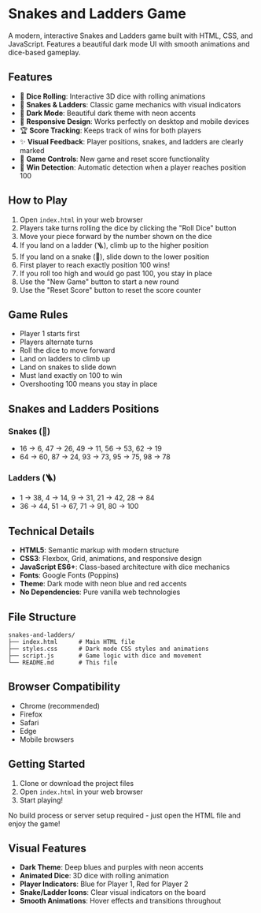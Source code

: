 # Snakes and Ladders Game

A modern, interactive Snakes and Ladders game built with HTML, CSS, and JavaScript. Features a beautiful dark mode UI with smooth animations and dice-based gameplay.

## Features

- 🎲 **Dice Rolling**: Interactive 3D dice with rolling animations
- 🐍 **Snakes & Ladders**: Classic game mechanics with visual indicators
- 🌙 **Dark Mode**: Beautiful dark theme with neon accents
- 📱 **Responsive Design**: Works perfectly on desktop and mobile devices
- 🏆 **Score Tracking**: Keeps track of wins for both players
- ✨ **Visual Feedback**: Player positions, snakes, and ladders are clearly marked
- 🔄 **Game Controls**: New game and reset score functionality
- 🎯 **Win Detection**: Automatic detection when a player reaches position 100

## How to Play

1. Open `index.html` in your web browser
2. Players take turns rolling the dice by clicking the "Roll Dice" button
3. Move your piece forward by the number shown on the dice
4. If you land on a ladder (🪜), climb up to the higher position
5. If you land on a snake (🐍), slide down to the lower position
6. First player to reach exactly position 100 wins!
7. If you roll too high and would go past 100, you stay in place
8. Use the "New Game" button to start a new round
9. Use the "Reset Score" button to reset the score counter

## Game Rules

- Player 1 starts first
- Players alternate turns
- Roll the dice to move forward
- Land on ladders to climb up
- Land on snakes to slide down
- Must land exactly on 100 to win
- Overshooting 100 means you stay in place

## Snakes and Ladders Positions

### Snakes (🐍)
- 16 → 6, 47 → 26, 49 → 11, 56 → 53, 62 → 19
- 64 → 60, 87 → 24, 93 → 73, 95 → 75, 98 → 78

### Ladders (🪜)
- 1 → 38, 4 → 14, 9 → 31, 21 → 42, 28 → 84
- 36 → 44, 51 → 67, 71 → 91, 80 → 100

## Technical Details

- **HTML5**: Semantic markup with modern structure
- **CSS3**: Flexbox, Grid, animations, and responsive design
- **JavaScript ES6+**: Class-based architecture with dice mechanics
- **Fonts**: Google Fonts (Poppins)
- **Theme**: Dark mode with neon blue and red accents
- **No Dependencies**: Pure vanilla web technologies

## File Structure

```
snakes-and-ladders/
├── index.html      # Main HTML file
├── styles.css      # Dark mode CSS styles and animations
├── script.js       # Game logic with dice and movement
└── README.md       # This file
```

## Browser Compatibility

- Chrome (recommended)
- Firefox
- Safari
- Edge
- Mobile browsers

## Getting Started

1. Clone or download the project files
2. Open `index.html` in your web browser
3. Start playing!

No build process or server setup required - just open the HTML file and enjoy the game!

## Visual Features

- **Dark Theme**: Deep blues and purples with neon accents
- **Animated Dice**: 3D dice with rolling animation
- **Player Indicators**: Blue for Player 1, Red for Player 2
- **Snake/Ladder Icons**: Clear visual indicators on the board
- **Smooth Animations**: Hover effects and transitions throughout
